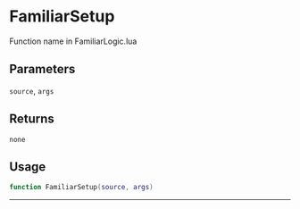 # FamiliarSetup
Function name in FamiliarLogic.lua
## Parameters
`source`, `args`
## Returns
`none`
## Usage
```lua
function FamiliarSetup(source, args)
```
---
